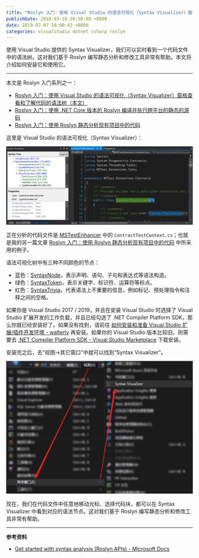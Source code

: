 ```yaml
---
title: "Roslyn 入门：使用 Visual Studio 的语法可视化（Syntax Visualizer）窗格查看和了解代码的语法树"
publishDate: 2018-03-18 20:50:09 +0800
date: 2019-07-07 10:00:43 +0800
categories: visualstudio dotnet csharp roslyn
---
```


使用 Visual Studio 提供的 Syntax Visualizer，我们可以实时看到一个代码文件中的语法树。这对我们基于 Roslyn 编写静态分析和修改工具非常有帮助。本文将介绍如何安装它和使用它。

---

本文是 Roslyn 入门系列之一：

- [Roslyn 入门：使用 Visual Studio 的语法可视化（Syntax Visualizer）窗格查看和了解代码的语法树（本文）](/post/roslyn-syntax-visualizer.html)
- [Roslyn 入门：使用 .NET Core 版本的 Roslyn 编译并执行跨平台的静态的源码](/post/compile-and-invoke-code-using-roslyn.html)
- [Roslyn 入门：使用 Roslyn 静态分析现有项目中的代码](/post/analysis-code-of-existed-projects-using-roslyn.html)

这里是 Visual Studio 的语法可视化（Syntax Visualizer）：

![Syntax Visualizer](/static/posts/2018-03-18-20-51-14.png)

正在分析的代码文件是 [MSTestEnhancer](https://github.com/dotnet-campus/MSTestEnhancer/) 中的 `ContractTestContext.cs`；也就是我的另一篇文章 [Roslyn 入门：使用 Roslyn 静态分析现有项目中的代码](/post/analysis-code-of-existed-projects-using-roslyn.html) 中所采用的例子。

语法可视化树中有三种不同颜色的节点：

- 蓝色：[SyntaxNode](https://docs.microsoft.com/zh-cn/dotnet/api/microsoft.codeanalysis.syntaxnode?view=roslyn-dotnet)，表示声明、语句、子句和表达式等语法构造。
- 绿色：[SyntaxToken](https://docs.microsoft.com/zh-cn/dotnet/api/microsoft.codeanalysis.syntaxtoken?view=roslyn-dotnet)，表示关键字、标识符、运算符等标点。
- 红色：[SyntaxTrivia](https://docs.microsoft.com/zh-cn/dotnet/api/microsoft.codeanalysis.syntaxtrivia?view=roslyn-dotnet)，代表语法上不重要的信息，例如标记、预处理指令和注释之间的空格。

如果你是 Visual Studio 2017 / 2019，并且在安装 Visual Studio 时选择了 Visual Studio 扩展开发的工作负载，并且已经勾选了 .NET Compiler Platform SDK，那么你就已经安装好了。如果没有找到，请前往 [如何安装和准备 Visual Studio 扩展/插件开发环境 - walterlv](/post/how-to-prepare-visual-studio-extension-development-environment.html) 再安装。如果你的 Visual Studio 版本比较旧，则需要去 [.NET Compiler Platform SDK - Visual Studio Marketplace](https://marketplace.visualstudio.com/items?itemName=VisualStudioProductTeam.NETCompilerPlatformSDK) 下载安装。

安装完之后，去“视图->其它窗口”中就可以找到“Syntax Visualizer”。

![视图->其它窗口->Syntax Visualizer](/static/posts/2018-03-18-20-59-08.png)

现在，我们在代码文件中任意地移动光标、选择代码块，都可以在 Syntax Visualizer 中看到对应的语法节点。这对我们基于 Roslyn 编写静态分析和修改工具非常有帮助。

---

**参考资料**

- [Get started with syntax analysis (Roslyn APIs) - Microsoft Docs](https://docs.microsoft.com/en-us/dotnet/csharp/roslyn-sdk/get-started/syntax-analysis)
